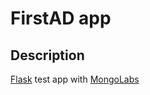 FirstAD app
===========

## Description
[Flask](http://flask.pocoo.org/) test app with [MongoLabs](https://mongolab.com/welcome/)
